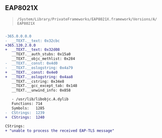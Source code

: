 ## EAP8021X

> `/System/Library/PrivateFrameworks/EAP8021X.framework/Versions/A/EAP8021X`

```diff

-365.0.0.0.0
-  __TEXT.__text: 0x32cbc
+365.120.2.0.0
+  __TEXT.__text: 0x32d08
   __TEXT.__auth_stubs: 0x15a0
   __TEXT.__objc_methlist: 0x284
-  __TEXT.__const: 0x4d0
-  __TEXT.__oslogstring: 0x4a79
+  __TEXT.__const: 0x4e0
+  __TEXT.__oslogstring: 0x4aa8
   __TEXT.__cstring: 0x34e8
   __TEXT.__gcc_except_tab: 0x148
   __TEXT.__unwind_info: 0x858

   - /usr/lib/libobjc.A.dylib
   Functions: 714
   Symbols:   1285
-  CStrings:  1239
+  CStrings:  1240
 
CStrings:
+ "unable to process the received EAP-TLS message"

```
